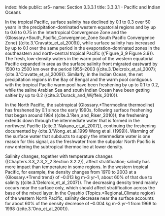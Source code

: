 index: hide
public: ar5-
name: Section 3.3.3.1
title: 3.3.3.1 - Pacific and Indian Oceans

In the tropical Pacific, surface salinity has declined by 0.1 to 0.3 over 50 years in the precipitation-dominated western equatorial regions and by up to 0.6 to 0.75 in the Intertropical Convergence Zone and the {Glossary.*South_Pacific_Convergence_Zone South Pacific Convergence Zone} ({cite.3.'Cravatte_et_al_2009}), while surface salinity has increased by up to 0.1 over the same period in the evaporation-dominated zones in the southeastern and north-central tropical Pacific ({'Figure_3_9 Figure 3.9}). The fresh, low-density waters in the warm pool of the western equatorial Pacific expanded in area as the surface salinity front migrated eastward by 1500 to 2500 km over the period 1955–2003 ({cite.3.'Delcroix_et_al_2007}; {cite.3.'Cravatte_et_al_2009}). Similarly, in the Indian Ocean, the net precipitation regions in the Bay of Bengal and the warm pool contiguous with the tropical Pacific warm pool have been freshening by up to 0.1 to 0.2, while the saline Arabian Sea and south Indian Ocean have been getting saltier by up to 0.2 ({cite.3.'Durack_and_Wijffels_2010}).

In the North Pacific, the subtropical {Glossary.*Thermocline thermocline} has freshened by 0.1 since the early 1990s, following surface freshening that began around 1984 ({cite.3.'Ren_and_Riser_2010}); the freshening extends down through the intermediate water that is formed in the northwest Pacific ({cite.3.'Nakano_et_al_2007}), continuing the freshening documented by {cite.3.'Wong_et_al_1999 Wong et al. (1999)}. Warming of the surface water that subducts to supply the intermediate water is one reason for this signal, as the freshwater from the subpolar North Pacific is now entering the subtropical thermocline at lower density.

Salinity changes, together with temperature changes ({Chapters.3.3_2.3_2_2 Section 3.2.2}), affect stratification; salinity has more impact than temperature in some regions. In the western tropical Pacific, for example, the density changes from 1970 to 2003 at a {Glossary.*Trend trend} of –0.013 kg m–3 yr–1, about 60% of that due to salinity ({cite.3.'Delcroix_et_al_2007}). The decreasing density trend mainly occurs near the surface only, which should affect stratification across the base of the mixed layer. In the Oyashio {Topics.*Regional_Climate region} of the western North Pacific, salinity decrease near the surface accounts for about 60% of the density decrease of –0.004 kg m–3 yr–1 from 1968 to 1998 ({cite.3.'Ono_et_al_2001}).
